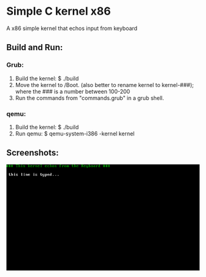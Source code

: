 # Simple C kernel x86
A x86 simple kernel that echos input from keyboard

## Build and Run:
### Grub:
  1) Build the kernel:
    $    ./build
  2) Move the kernel to /Boot. (also better to rename kernel to kernel-###); where the ### is a number between 100-200 
  3) Run the commands from "commands.grub" in a grub shell.

### qemu:
1) Build the kernel:
    $    ./build
2) Run qemu:
    $     qemu-system-i386 -kernel kernel

## Screenshots:
<p align="center">
  <img src="https://github.com/dgurnani12/Simple-C-Kernel-x86/blob/master/Screenshot.png"/>
</p>
